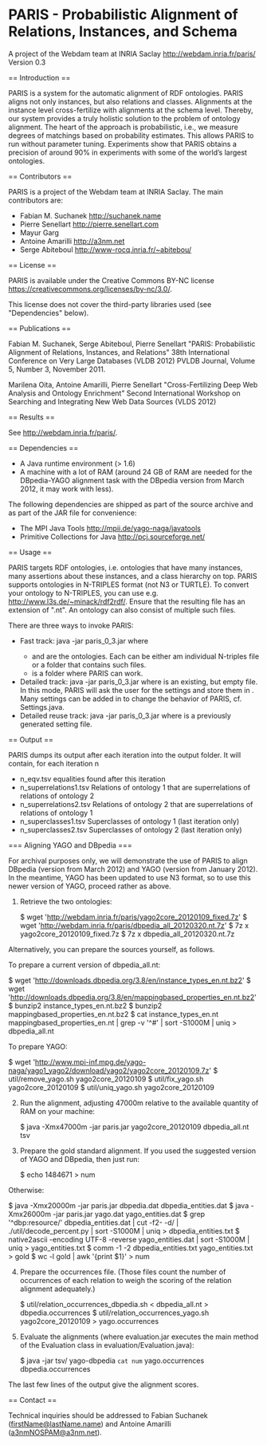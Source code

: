 # PARIS - Probabilistic Alignment of Relations, Instances, and Schema

A project of the Webdam team at INRIA Saclay
http://webdam.inria.fr/paris/
Version 0.3

== Introduction ==

PARIS is a system for the automatic alignment of RDF ontologies. PARIS aligns
not only instances, but also relations and classes. Alignments at the instance
level cross-fertilize with alignments at the schema level. Thereby, our system
provides a truly holistic solution to the problem of ontology alignment. The
heart of the approach is probabilistic, i.e., we measure degrees of matchings
based on probability estimates. This allows PARIS to run without parameter
tuning. Experiments show that PARIS obtains a precision of around 90% in
experiments with some of the world’s largest ontologies.

== Contributors ==

PARIS is a project of the Webdam team at INRIA Saclay. The main contributors
are:

* Fabian M. Suchanek <http://suchanek.name>
* Pierre Senellart <http://pierre.senellart.com>
* Mayur Garg
* Antoine Amarilli <http://a3nm.net>
* Serge Abiteboul <http://www-rocq.inria.fr/~abitebou/>

== License ==

PARIS is available under the Creative Commons BY-NC license
<https://creativecommons.org/licenses/by-nc/3.0/>.

This license does not cover the third-party libraries used (see "Dependencies"
below).

== Publications ==

Fabian M. Suchanek, Serge Abiteboul, Pierre Senellart
"PARIS: Probabilistic Alignment of Relations, Instances, and Relations"
38th International Conference on Very Large Databases (VLDB 2012)
PVLDB Journal, Volume 5, Number 3, November 2011. 

Marilena Oita, Antoine Amarilli, Pierre Senellart
"Cross-Fertilizing Deep Web Analysis and Ontology Enrichment"
Second International Workshop on Searching and Integrating New Web Data Sources (VLDS 2012) 

== Results ==

See http://webdam.inria.fr/paris/.

== Dependencies ==

- A Java runtime environment (> 1.6)
- A machine with a lot of RAM (around 24 GB of RAM are needed for the
  DBpedia-YAGO alignment task with the DBpedia version from March 2012, it may
  work with less).

The following dependencies are shipped as part of the source archive and as part
of the JAR file for convenience:

- The MPI Java Tools <http://mpii.de/yago-naga/javatools>
- Primitive Collections for Java <http://pcj.sourceforge.net/>

== Usage ==

PARIS targets RDF ontologies, i.e. ontologies that have many instances, many
assertions about these instances, and a class hierarchy on top. PARIS supports
ontologies in N-TRIPLES format (not N3 or TURTLE). To convert your ontology to
N-TRIPLES, you can use e.g. <http://www.l3s.de/~minack/rdf2rdf/>. Ensure that
the resulting file has an extension of ".nt". An ontology can also consist of
multiple such files.

There are three ways to invoke PARIS:
* Fast track:
    java -jar paris_0_3.jar <ontology1> <ontology2> <outputfolder>
  where
  - <ontology1> and <ontology2> are the ontologies. Each can be either
    am individual N-triples file or a folder that contains such files.
  - <outputfolder> is a folder where PARIS can work.
* Detailed track:
    java -jar paris_0_3.jar <settingsfile>
  where <settingsfile> is an existing, but empty file. In this mode, PARIS
  will ask the user for the settings and store them in <settingsfile>. Many
  settings can be added in <settingsfile> to change the behavior of PARIS, cf.
  Settings.java.
* Detailed reuse track:
   java -jar paris_0_3.jar <settingsfile>
  where <settingsfile> is a previously generated setting file.
  
== Output ==

PARIS dumps its output after each iteration into the output folder.
It will contain, for each iteration n
* n_eqv.tsv
   equalities found after this iteration
* n_superrelations1.tsv
   Relations of ontology 1 that are superrelations of relations of ontology 2
* n_superrelations2.tsv
   Relations of ontology 2 that are superrelations of relations of ontology 1
* n_superclasses1.tsv
   Superclasses of ontology 1 (last iteration only)  
* n_superclasses2.tsv
   Superclasses of ontology 2 (last iteration only)

=== Aligning YAGO and DBpedia ===

For archival purposes only, we will demonstrate the use of PARIS to align
DBpedia (version from March 2012) and YAGO (version from January 2012). In the
meantime, YAGO has been updated to use N3 format, so to use this newer version
of YAGO, proceed rather as above.

1. Retrieve the two ontologies:

   $ wget 'http://webdam.inria.fr/paris/yago2core_20120109_fixed.7z'
   $ wget 'http://webdam.inria.fr/paris/dbpedia_all_20120320.nt.7z'
   $ 7z x yago2core_20120109_fixed.7z
   $ 7z x dbpedia_all_20120320.nt.7z

Alternatively, you can prepare the sources yourself, as follows.

To prepare a current version of dbpedia_all.nt:

   $ wget 'http://downloads.dbpedia.org/3.8/en/instance_types_en.nt.bz2'
   $ wget 'http://downloads.dbpedia.org/3.8/en/mappingbased_properties_en.nt.bz2'
   $ bunzip2 instance_types_en.nt.bz2
   $ bunzip2 mappingbased_properties_en.nt.bz2
   $ cat instance_types_en.nt mappingbased_properties_en.nt | grep -v '^#' |
       sort -S1000M | uniq > dbpedia_all.nt

To prepare YAGO:

   $ wget 'http://www.mpi-inf.mpg.de/yago-naga/yago1_yago2/download/yago2/yago2core_20120109.7z'
   $ util/remove_yago.sh yago2core_20120109
   $ util/fix_yago.sh yago2core_20120109
   $ util/uniq_yago.sh yago2core_20120109

2. Run the alignment, adjusting 47000m relative to the available quantity of RAM
on your machine:

   $ java -Xmx47000m -jar paris.jar yago2core_20120109 dbpedia_all.nt tsv

3. Prepare the gold standard alignment. If you used the suggested version of
YAGO and DBpedia, then just run:

   $ echo 1484671 > num

Otherwise:

   $ java -Xmx20000m -jar paris.jar dbpedia.dat dbpedia_entities.dat
   $ java -Xmx26000m -jar paris.jar yago.dat yago_entities.dat
   $ grep '^dbp:resource/' dbpedia_entities.dat | cut -f2- -d/ |
       ./util/decode_percent.py |
       sort -S1000M | uniq > dbpedia_entities.txt
   $ native2ascii -encoding UTF-8 -reverse yago_entities.dat | sort -S1000M |
       uniq > yago_entities.txt
   $ comm -1 -2 dbpedia_entities.txt yago_entities.txt > gold
   $ wc -l gold | awk '{print $1}' > num

4. Prepare the occurrences file. (Those files count the number of occurrences of
   each relation to weigh the scoring of the relation alignment adequately.)

   $ util/relation_occurrences_dbpedia.sh < dbpedia_all.nt > dbpedia.occurrences
   $ util/relation_occurrences_yago.sh yago2core_20120109 > yago.occurrences

5. Evaluate the alignments (where evaluation.jar executes the main
   method of the Evaluation class in evaluation/Evaluation.java):

   $ java -jar tsv/ yago-dbpedia `cat num` yago.occurrences dbpedia.occurrences

The last few lines of the output give the alignment scores.

== Contact ==

Technical inquiries should be addressed to Fabian Suchanek
(firstName@lastName.name) and Antoine Amarilli (a3nmNOSPAM@a3nm.net).
